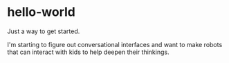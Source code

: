 # hello-world
Just a way to get started.

I'm starting to figure out conversational interfaces and want to make robots that can interact with kids to help deepen their thinkings. 
